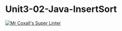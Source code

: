 # Unit3-02-Java-InsertSort
[![Mr Coxall's Super Linter](https://github.com/ICS4U-Programming-ValI/Unit3-02-Java-InsertSort/workflows/Mr%20Coxall's%20Super%20Linter/badge.svg)](https://github.com/ICS4U-Programming-ValI/Unit3-02-Java-InsertSort/actions/)
